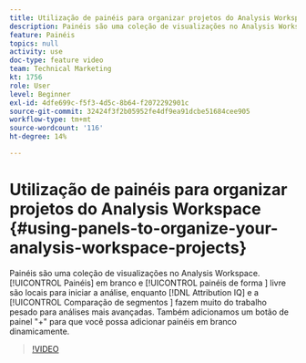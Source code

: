```yaml
---
title: Utilização de painéis para organizar projetos do Analysis Workspace
description: Painéis são uma coleção de visualizações no Analysis Workspace. Painéis em branco e painéis de forma livre são locais para iniciar a análise, enquanto a Comparação de segmentos e Attribution IQ fazem muito do trabalho pesado para análises mais avançadas. Também adicionamos um botão de painel "+" para que você possa adicionar painéis em branco dinamicamente.
feature: Painéis
topics: null
activity: use
doc-type: feature video
team: Technical Marketing
kt: 1756
role: User
level: Beginner
exl-id: 4dfe699c-f5f3-4d5c-8b64-f2072292901c
source-git-commit: 32424f3f2b05952fe4df9ea91dcbe51684cee905
workflow-type: tm+mt
source-wordcount: '116'
ht-degree: 14%

---
```


# Utilização de painéis para organizar projetos do Analysis Workspace {#using-panels-to-organize-your-analysis-workspace-projects}

Painéis são uma coleção de visualizações no Analysis Workspace. [!UICONTROL Painéis]  em branco e  [!UICONTROL painéis de forma ] livre são locais para iniciar a análise, enquanto  [!DNL Attribution IQ] e a  [!UICONTROL Comparação de segmentos ] fazem muito do trabalho pesado para análises mais avançadas. Também adicionamos um botão de painel &quot;+&quot; para que você possa adicionar painéis em branco dinamicamente.

>[!VIDEO](https://video.tv.adobe.com/v/23388/?quality=12)
